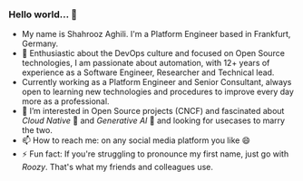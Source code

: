 ### Hello world... 👋

- My name is Shahrooz Aghili. I'm a Platform Engineer based in Frankfurt, Germany.
- 🚀 Enthusiastic about the DevOps culture and focused on Open Source technologies, I am passionate about automation, with 12+ years of experience as a Software Engineer, Researcher and Technical lead.
- Currently working as a Platform Engineer and Senior Consultant, always open to learning new technologies and procedures to improve every day more as a professional.
- 👀 I’m interested in Open Source projects (CNCF) and fascinated about _Cloud Native_ 🚀 and _Generative AI_ 🤖 and looking for usecases to marry the two. 
- 📫 How to reach me: on any social media platform you like 😄
- ⚡ Fun fact: If you're struggling to pronounce my first name, just go with _Roozy_. That's what my friends and colleagues use.

<!--
**shahrooz33ce/shahrooz33ce** is a ✨ _special_ ✨ repository because its `README.md` (this file) appears on your GitHub profile.

Here are some ideas to get you started:

- 🔭 I’m currently working on ...
- 🌱 I’m currently learning ...
- 👯 I’m looking to collaborate on ...
- 🤔 I’m looking for help with ...
- 💬 Ask me about ...
- 📫 How to reach me: ...
- 😄 Pronouns: ...
- ⚡ Fun fact: ...
-->
